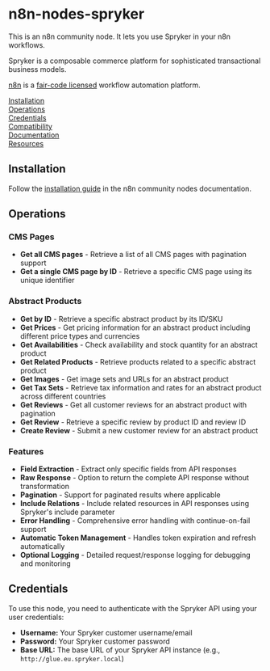# n8n-nodes-spryker

This is an n8n community node. It lets you use Spryker in your n8n workflows.

Spryker is a composable commerce platform for sophisticated transactional business models.

[n8n](https://n8n.io/) is a [fair-code licensed](https://docs.n8n.io/reference/license/) workflow automation platform.

[Installation](#installation)  
[Operations](#operations)  
[Credentials](#credentials)  
[Compatibility](#compatibility)  
[Documentation](#documentation)  
[Resources](#resources)

## Installation

Follow the [installation guide](https://docs.n8n.io/integrations/community-nodes/installation/) in the n8n community nodes documentation.

## Operations

### CMS Pages
- **Get all CMS pages** - Retrieve a list of all CMS pages with pagination support
- **Get a single CMS page by ID** - Retrieve a specific CMS page using its unique identifier

### Abstract Products
- **Get by ID** - Retrieve a specific abstract product by its ID/SKU
- **Get Prices** - Get pricing information for an abstract product including different price types and currencies
- **Get Availabilities** - Check availability and stock quantity for an abstract product
- **Get Related Products** - Retrieve products related to a specific abstract product
- **Get Images** - Get image sets and URLs for an abstract product
- **Get Tax Sets** - Retrieve tax information and rates for an abstract product across different countries
- **Get Reviews** - Get all customer reviews for an abstract product with pagination
- **Get Review** - Retrieve a specific review by product ID and review ID
- **Create Review** - Submit a new customer review for an abstract product

### Features
- **Field Extraction** - Extract only specific fields from API responses
- **Raw Response** - Option to return the complete API response without transformation
- **Pagination** - Support for paginated results where applicable
- **Include Relations** - Include related resources in API responses using Spryker's include parameter
- **Error Handling** - Comprehensive error handling with continue-on-fail support
- **Automatic Token Management** - Handles token expiration and refresh automatically
- **Optional Logging** - Detailed request/response logging for debugging and monitoring

## Credentials

To use this node, you need to authenticate with the Spryker API using your user credentials:

- **Username:** Your Spryker customer username/email
- **Password:** Your Spryker customer password
- **Base URL:** The base URL of your Spryker API instance (e.g., `http://glue.eu.spryker.local`)
